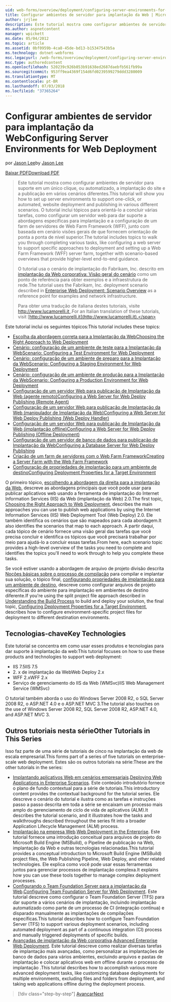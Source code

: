 ```yaml
---
uid: web-forms/overview/deployment/configuring-server-environments-for-web-deployment/configuring-server-environments-for-web-deployment
title: Configurar ambientes de servidor para implantação da Web | Microsoft Docs
author: jrjlee
description: Este tutorial mostra como configurar ambientes de servidor para suporte em um único clique, ou automatizado, implantação de site e publicação em vários cenário diferente...
ms.author: aspnetcontent
manager: wpickett
ms.date: 05/04/2012
ms.topic: article
ms.assetid: 0bf0959b-4ca8-45de-bd13-b15347543b5a
ms.technology: dotnet-webforms
msc.legacyurl: /web-forms/overview/deployment/configuring-server-environments-for-web-deployment/configuring-server-environments-for-web-deployment
msc.type: authoredcontent
ms.openlocfilehash: 520239c926b853b91638ed2687daebfb561fb99a
ms.sourcegitcommit: 953ff9ea4369f154d6fd0239599279ddd3280009
ms.translationtype: MT
ms.contentlocale: pt-BR
ms.lasthandoff: 07/03/2018
ms.locfileid: "37365264"
---
```

<a name="configuring-server-environments-for-web-deployment"></a><span data-ttu-id="d6811-103">Configurar ambientes de servidor para implantação da Web</span><span class="sxs-lookup"><span data-stu-id="d6811-103">Configuring Server Environments for Web Deployment</span></span>
====================
<span data-ttu-id="d6811-104">por [Jason Lee](https://github.com/jrjlee)</span><span class="sxs-lookup"><span data-stu-id="d6811-104">by [Jason Lee](https://github.com/jrjlee)</span></span>

[<span data-ttu-id="d6811-105">Baixar PDF</span><span class="sxs-lookup"><span data-stu-id="d6811-105">Download PDF</span></span>](https://msdnshared.blob.core.windows.net/media/MSDNBlogsFS/prod.evol.blogs.msdn.com/CommunityServer.Blogs.Components.WeblogFiles/00/00/00/63/56/8130.DeployingWebAppsInEnterpriseScenarios.pdf)

> <span data-ttu-id="d6811-106">Este tutorial mostra como configurar ambientes de servidor para suporte em um único clique, ou automatizado, a implantação do site e a publicação em vários cenários diferentes.</span><span class="sxs-lookup"><span data-stu-id="d6811-106">This tutorial will show you how to set up server environments to support one-click, or automated, website deployment and publishing in various different scenarios.</span></span> <span data-ttu-id="d6811-107">O tutorial inclui tópicos para orientá-lo a concluir várias tarefas, como configurar um servidor web para dar suporte a abordagens específicas para implantação e a configuração de um farm de servidores de Web Farm Framework (WFF), junto com baseada em cenário visões gerais de que fornecem orientação de ponta a ponta de nível superior.</span><span class="sxs-lookup"><span data-stu-id="d6811-107">The tutorial includes topics to walk you through completing various tasks, like configuring a web server to support specific approaches to deployment and setting up a Web Farm Framework (WFF) server farm, together with scenario-based overviews that provide higher-level end-to-end guidance.</span></span>
> 
> <span data-ttu-id="d6811-108">O tutorial usa o cenário de implantação do Fabrikam, Inc. descrito em [implantação da Web corporativa: Visão geral do cenário](../deploying-web-applications-in-enterprise-scenarios/enterprise-web-deployment-scenario-overview.md) como um ponto de referência para obter exemplos e a infraestrutura de rede.</span><span class="sxs-lookup"><span data-stu-id="d6811-108">The tutorial uses the Fabrikam, Inc. deployment scenario described in [Enterprise Web Deployment: Scenario Overview](../deploying-web-applications-in-enterprise-scenarios/enterprise-web-deployment-scenario-overview.md) as a reference point for examples and network infrastructure.</span></span>
> 
> <span data-ttu-id="d6811-109">Para obter uma tradução de italiana destes tutoriais, visite [ http://www.lucamorelli.it ](http://www.lucamorelli.it).</span><span class="sxs-lookup"><span data-stu-id="d6811-109">For an Italian translation of these tutorials, visit [http://www.lucamorelli.it](http://www.lucamorelli.it).</span></span>


<span data-ttu-id="d6811-110">Este tutorial inclui os seguintes tópicos:</span><span class="sxs-lookup"><span data-stu-id="d6811-110">This tutorial includes these topics:</span></span>

- [<span data-ttu-id="d6811-111">Escolha da abordagem correta para a Implantação da Web</span><span class="sxs-lookup"><span data-stu-id="d6811-111">Choosing the Right Approach to Web Deployment</span></span>](choosing-the-right-approach-to-web-deployment.md)
- [<span data-ttu-id="d6811-112">Cenário: configuração de um ambiente de teste para a Implantação da Web</span><span class="sxs-lookup"><span data-stu-id="d6811-112">Scenario: Configuring a Test Environment for Web Deployment</span></span>](scenario-configuring-a-test-environment-for-web-deployment.md)
- [<span data-ttu-id="d6811-113">Cenário: configuração de um ambiente de preparo para a Implantação da Web</span><span class="sxs-lookup"><span data-stu-id="d6811-113">Scenario: Configuring a Staging Environment for Web Deployment</span></span>](scenario-configuring-a-staging-environment-for-web-deployment.md)
- [<span data-ttu-id="d6811-114">Cenário: configuração de um ambiente de produção para a Implantação da Web</span><span class="sxs-lookup"><span data-stu-id="d6811-114">Scenario: Configuring a Production Environment for Web Deployment</span></span>](scenario-configuring-a-production-environment-for-web-deployment.md)
- [<span data-ttu-id="d6811-115">Configuração de um servidor Web para publicação de Implantação da Web (agente remoto)</span><span class="sxs-lookup"><span data-stu-id="d6811-115">Configuring a Web Server for Web Deploy Publishing (Remote Agent)</span></span>](configuring-a-web-server-for-web-deploy-publishing-remote-agent.md)
- [<span data-ttu-id="d6811-116">Configuração de um servidor Web para publicação de Implantação da Web (manipulador de Implantação da Web)</span><span class="sxs-lookup"><span data-stu-id="d6811-116">Configuring a Web Server for Web Deploy Publishing (Web Deploy Handler)</span></span>](configuring-a-web-server-for-web-deploy-publishing-web-deploy-handler.md)
- [<span data-ttu-id="d6811-117">Configuração de um servidor Web para publicação de Implantação da Web (implantação offline)</span><span class="sxs-lookup"><span data-stu-id="d6811-117">Configuring a Web Server for Web Deploy Publishing (Offline Deployment)</span></span>](configuring-a-web-server-for-web-deploy-publishing-offline-deployment.md)
- [<span data-ttu-id="d6811-118">Configuração de um servidor de banco de dados para publicação de Implantação da Web</span><span class="sxs-lookup"><span data-stu-id="d6811-118">Configuring a Database Server for Web Deploy Publishing</span></span>](configuring-a-database-server-for-web-deploy-publishing.md)
- [<span data-ttu-id="d6811-119">Criação de um farm de servidores com o Web Farm Framework</span><span class="sxs-lookup"><span data-stu-id="d6811-119">Creating a Server Farm with the Web Farm Framework</span></span>](creating-a-server-farm-with-the-web-farm-framework.md)
- [<span data-ttu-id="d6811-120">Configuração de propriedades de implantação para um ambiente de destino</span><span class="sxs-lookup"><span data-stu-id="d6811-120">Configuring Deployment Properties for a Target Environment</span></span>](configuring-deployment-properties-for-a-target-environment.md)

<span data-ttu-id="d6811-121">O primeiro tópico, [escolhendo a abordagem da direita para a implantação da Web](choosing-the-right-approach-to-web-deployment.md), descreve as abordagens principais que você pode usar para publicar aplicativos web usando a ferramenta de implantação do Internet Information Services (IIS) da Web (implantação da Web) 2.0.</span><span class="sxs-lookup"><span data-stu-id="d6811-121">The first topic, [Choosing the Right Approach to Web Deployment](choosing-the-right-approach-to-web-deployment.md), describes the main approaches you can use to publish web applications by using the Internet Information Services (IIS) Web Deployment Tool (Web Deploy) 2.0.</span></span> <span data-ttu-id="d6811-122">Ele também identifica os cenários que são mapeados para cada abordagem.</span><span class="sxs-lookup"><span data-stu-id="d6811-122">It also identifies the scenarios that map to each approach.</span></span> <span data-ttu-id="d6811-123">A partir daqui, cada tópico de cenário fornece uma visão geral das tarefas que você precisa concluir e identifica os tópicos que você precisará trabalhar por meio para ajudá-lo a concluir essas tarefas.</span><span class="sxs-lookup"><span data-stu-id="d6811-123">From here, each scenario topic provides a high-level overview of the tasks you need to complete and identifies the topics you'll need to work through to help you complete these tasks.</span></span>

<span data-ttu-id="d6811-124">Se você estiver usando a abordagem de arquivo de projeto divisão descrita [Noções básicas sobre o processo de compilação](../web-deployment-in-the-enterprise/understanding-the-build-process.md) para compilar e implantar sua solução, o tópico final, [configurando propriedades de implantação para um ambiente de destino](configuring-deployment-properties-for-a-target-environment.md), descreve como configurar arquivos de projeto específicas do ambiente para implantação em ambientes de destino diferente.</span><span class="sxs-lookup"><span data-stu-id="d6811-124">If you're using the split project file approach described in [Understanding the Build Process](../web-deployment-in-the-enterprise/understanding-the-build-process.md) to build and deploy your solution, the final topic, [Configuring Deployment Properties for a Target Environment](configuring-deployment-properties-for-a-target-environment.md), describes how to configure environment-specific project files for deployment to different destination environments.</span></span>

## <a name="key-technologies"></a><span data-ttu-id="d6811-125">Tecnologias-chave</span><span class="sxs-lookup"><span data-stu-id="d6811-125">Key Technologies</span></span>

<span data-ttu-id="d6811-126">Este tutorial se concentra em como usar esses produtos e tecnologias para dar suporte à implantação da web:</span><span class="sxs-lookup"><span data-stu-id="d6811-126">This tutorial focuses on how to use these products and technologies to support web deployment:</span></span>

- <span data-ttu-id="d6811-127">IIS 7.5</span><span class="sxs-lookup"><span data-stu-id="d6811-127">IIS 7.5</span></span>
- <span data-ttu-id="d6811-128">2. x de implantação da Web</span><span class="sxs-lookup"><span data-stu-id="d6811-128">Web Deploy 2.x</span></span>
- <span data-ttu-id="d6811-129">WFF 2.x</span><span class="sxs-lookup"><span data-stu-id="d6811-129">WFF 2.x</span></span>
- <span data-ttu-id="d6811-130">Serviço de gerenciamento do IIS da Web (WMSvc)</span><span class="sxs-lookup"><span data-stu-id="d6811-130">IIS Web Management Service (WMSvc)</span></span>

<span data-ttu-id="d6811-131">O tutorial também aborda o uso do Windows Server 2008 R2, o SQL Server 2008 R2, o ASP.NET 4.0 e o ASP.NET MVC 3.</span><span class="sxs-lookup"><span data-stu-id="d6811-131">The tutorial also touches on the use of Windows Server 2008 R2, SQL Server 2008 R2, ASP.NET 4.0, and ASP.NET MVC 3.</span></span>

## <a name="other-tutorials-in-this-series"></a><span data-ttu-id="d6811-132">Outros tutoriais nesta série</span><span class="sxs-lookup"><span data-stu-id="d6811-132">Other Tutorials in This Series</span></span>

<span data-ttu-id="d6811-133">Isso faz parte de uma série de tutoriais de cinco na implantação da web de escala empresarial.</span><span class="sxs-lookup"><span data-stu-id="d6811-133">This forms part of a series of five tutorials on enterprise-scale web deployment.</span></span> <span data-ttu-id="d6811-134">Estes são os outros tutoriais na série:</span><span class="sxs-lookup"><span data-stu-id="d6811-134">These are the other tutorials in the series:</span></span>

- <span data-ttu-id="d6811-135">[Implantando aplicativos Web em cenários empresariais](../deploying-web-applications-in-enterprise-scenarios/deploying-web-applications-in-enterprise-scenarios.md).</span><span class="sxs-lookup"><span data-stu-id="d6811-135">[Deploying Web Applications in Enterprise Scenarios](../deploying-web-applications-in-enterprise-scenarios/deploying-web-applications-in-enterprise-scenarios.md).</span></span> <span data-ttu-id="d6811-136">Este conteúdo introdutório fornece o plano de fundo contextual para a série de tutoriais.</span><span class="sxs-lookup"><span data-stu-id="d6811-136">This introductory content provides the contextual background for the tutorial series.</span></span> <span data-ttu-id="d6811-137">Ele descreve o cenário do tutorial e ilustra como as tarefas e instruções passo a passo descrita em toda a série se encaixam um processo mais amplo do gerenciamento de ciclo de vida de aplicativos (ALM).</span><span class="sxs-lookup"><span data-stu-id="d6811-137">It describes the tutorial scenario, and it illustrates how the tasks and walkthroughs described throughout the series fit into a broader Application Lifecycle Management (ALM) process.</span></span>
- <span data-ttu-id="d6811-138">[Implantação na empresa Web](../web-deployment-in-the-enterprise/web-deployment-in-the-enterprise.md).</span><span class="sxs-lookup"><span data-stu-id="d6811-138">[Web Deployment in the Enterprise](../web-deployment-in-the-enterprise/web-deployment-in-the-enterprise.md).</span></span> <span data-ttu-id="d6811-139">Este tutorial fornece uma introdução conceitual para arquivos de projeto do Microsoft Build Engine (MSBuild), o Pipeline de publicação na Web, implantação da Web e outras tecnologias relacionadas.</span><span class="sxs-lookup"><span data-stu-id="d6811-139">This tutorial provides a conceptual introduction to Microsoft Build Engine (MSBuild) project files, the Web Publishing Pipeline, Web Deploy, and other related technologies.</span></span> <span data-ttu-id="d6811-140">Ele explica como você pode usar essas ferramentas juntos para gerenciar processos de implantação complexa.</span><span class="sxs-lookup"><span data-stu-id="d6811-140">It explains how you can use these tools together to manage complex deployment processes.</span></span>
- <span data-ttu-id="d6811-141">[Configurando o Team Foundation Server para a implantação da Web](../configuring-team-foundation-server-for-web-deployment/configuring-team-foundation-server-for-web-deployment.md).</span><span class="sxs-lookup"><span data-stu-id="d6811-141">[Configuring Team Foundation Server for Web Deployment](../configuring-team-foundation-server-for-web-deployment/configuring-team-foundation-server-for-web-deployment.md).</span></span> <span data-ttu-id="d6811-142">Este tutorial descreve como configurar o Team Foundation Server (TFS) para dar suporte a vários cenários de implantação, incluindo implantação automatizado como parte de um processo de CI (integração contínua) e disparado manualmente as implantações de compilações específicas.</span><span class="sxs-lookup"><span data-stu-id="d6811-142">This tutorial describes how to configure Team Foundation Server (TFS) to support various deployment scenarios, including automated deployment as part of a continuous integration (CI) process and manually triggered deployments of specific builds.</span></span>
- <span data-ttu-id="d6811-143">[Avançadas de implantação da Web corporativa](../advanced-enterprise-web-deployment/advanced-enterprise-web-deployment.md).</span><span class="sxs-lookup"><span data-stu-id="d6811-143">[Advanced Enterprise Web Deployment](../advanced-enterprise-web-deployment/advanced-enterprise-web-deployment.md).</span></span> <span data-ttu-id="d6811-144">Este tutorial descreve como realizar diversas tarefas de implantação mais avançadas, como personalizar as implantações de banco de dados para vários ambientes, excluindo arquivos e pastas de implantação e colocar aplicativos web em offline durante o processo de implantação .</span><span class="sxs-lookup"><span data-stu-id="d6811-144">This tutorial describes how to accomplish various more advanced deployment tasks, like customizing database deployments for multiple environments, excluding files and folders from deployment, and taking web applications offline during the deployment process.</span></span>

> [!div class="step-by-step"]
> [<span data-ttu-id="d6811-145">Avançar</span><span class="sxs-lookup"><span data-stu-id="d6811-145">Next</span></span>](choosing-the-right-approach-to-web-deployment.md)
